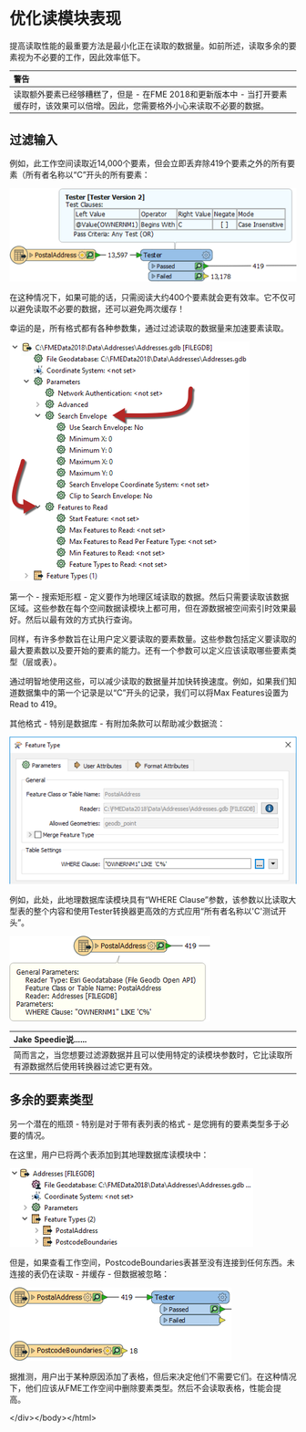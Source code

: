 # 优化读模块表现

提高读取性能的最重要方法是最小化正在读取的数据量。如前所述，读取多余的要素视为不必要的工作，因此效率低下。

|  警告 |
| :--- |
|  读取额外要素已经够糟糕了，但是 - 在FME 2018和更新版本中 - 当打开要素缓存时，该效果可以倍增。因此，您需要格外小心来读取不必要的数据。 |

## 过滤输入

例如，此工作空间读取近14,000个要素，但会立即丢弃除419个要素之外的所有要素（所有者名称以“C”开头的所有要素：

[![](../../.gitbook/assets/img2.014.improvingreaderperformancebadworkspace.png)](https://github.com/safesoftware/FMETraining/blob/Desktop-Advanced-2018/DesktopAdvanced2WorkspaceDesign/Images/Img2.014.ImprovingReaderPerformanceBadWorkspace.png)

在这种情况下，如果可能的话，只需阅读大约400个要素就会更有效率。它不仅可以避免读取不必要的数据，还可以避免两次缓存！

幸运的是，所有格式都有各种参数集，通过过滤读取的数据量来加速要素读取。

[![](../../.gitbook/assets/img2.015.improvingreaderperformancenavparams.png)](https://github.com/safesoftware/FMETraining/blob/Desktop-Advanced-2018/DesktopAdvanced2WorkspaceDesign/Images/Img2.015.ImprovingReaderPerformanceNavParams.png)

第一个 - 搜索矩形框 - 定义要作为地理区域读取的数据。然后只需要读取该数据区域。这些参数在每个空间数据读模块上都可用，但在源数据被空间索引时效果最好。然后以最有效的方式执行查询。

同样，有许多参数旨在让用户定义要读取的要素数量。这些参数包括定义要读取的最大要素数以及要开始的要素的能力。还有一个参数可以定义应该读取哪些要素类型（层或表）。

通过明智地使用这些，可以减少读取的数据量并加快转换速度。例如，如果我们知道数据集中的第一个记录是以“C”开头的记录，我们可以将Max Features设置为Read to 419。

其他格式 - 特别是数据库 - 有附加条款可以帮助减少数据流：

[![](../../.gitbook/assets/img2.016.improvingreaderperformancesqlwhere.png)](https://github.com/safesoftware/FMETraining/blob/Desktop-Advanced-2018/DesktopAdvanced2WorkspaceDesign/Images/Img2.016.ImprovingReaderPerformanceSQLWhere.png)

例如，此处，此地理数据库读模块具有“WHERE Clause”参数，该参数以比读取大型表的整个内容和使用Tester转换器更高效的方式应用“所有者名称以'C'测试开头”。

[![](../../.gitbook/assets/img2.017.improvingreaderperformancesqlwhereresults.png)](https://github.com/safesoftware/FMETraining/blob/Desktop-Advanced-2018/DesktopAdvanced2WorkspaceDesign/Images/Img2.017.ImprovingReaderPerformanceSQLWhereResults.png)

|  Jake Speedie说...... |
| :--- |
|  简而言之，当您想要过滤源数据并且可以使用特定的读模块参数时，它比读取所有源数据然后使用转换器过滤它更有效。 |

## 多余的要素类型

另一个潜在的瓶颈 - 特别是对于带有表列表的格式 - 是您拥有的要素类型多于必要的情况。

在这里，用户已将两个表添加到其地理数据库读模块中：

[![](../../.gitbook/assets/img2.018.readerperformancefeaturetypelist.png)](https://github.com/safesoftware/FMETraining/blob/Desktop-Advanced-2018/DesktopAdvanced2WorkspaceDesign/Images/Img2.018.ReaderPerformanceFeatureTypeList.png)

但是，如果查看工作空间，PostcodeBoundaries表甚至没有连接到任何东西。未连接的表仍在读取 - 并缓存 - 但数据被忽略：

[![](../../.gitbook/assets/img2.019.readerperformanceunusedfeaturetype.png)](https://github.com/safesoftware/FMETraining/blob/Desktop-Advanced-2018/DesktopAdvanced2WorkspaceDesign/Images/Img2.019.ReaderPerformanceUnusedFeatureType.png)

据推测，用户出于某种原因添加了表格，但后来决定他们不需要它们。在这种情况下，他们应该从FME工作空间中删除要素类型。然后不会读取表格，性能会提高。

&lt;/div&gt;&lt;/body&gt;&lt;/html&gt;

